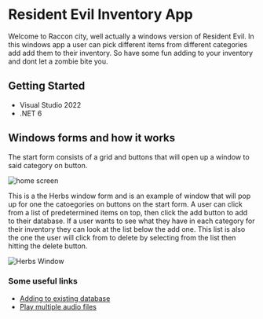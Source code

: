 # Resident Evil Inventory App
Welcome to Raccon city, well actually a windows version of Resident Evil. In this windows app 
a user can pick different items from different categories add add them to their inventory. So have some fun adding to your inventory
and dont let a zombie bite you.

## Getting Started
- Visual Studio 2022
- .NET 6

## Windows forms and how it works
The start form consists of a grid and buttons that will open up a window to said category on button.

![home screen](https://user-images.githubusercontent.com/103535266/186804545-77001962-1267-4924-9188-84ab2b3749a1.png)

This is a the Herbs window form and is an example of window that will pop up for one the catoegories on buttons on the start form.
A user can click from a list of predetermined items on top, then click the add button to add to their database. If a user wants to see what
they have in each category for their inventory they can look at the list below the add one. This list is also the one the user will click from
to delete by selecting from the list then hitting the delete button.

![Herbs Window](https://user-images.githubusercontent.com/103535266/186798229-7a96e070-af2a-46fc-ac83-8d322c0a861d.png)


### Some useful links
- [Adding to existing database](https://docs.microsoft.com/en-us/ef/core/get-started/overview/first-app?tabs=netcore-cli)
- [Play multiple audio files](https://www.youtube.com/watch?v=Ga-_hvPUJKc)
